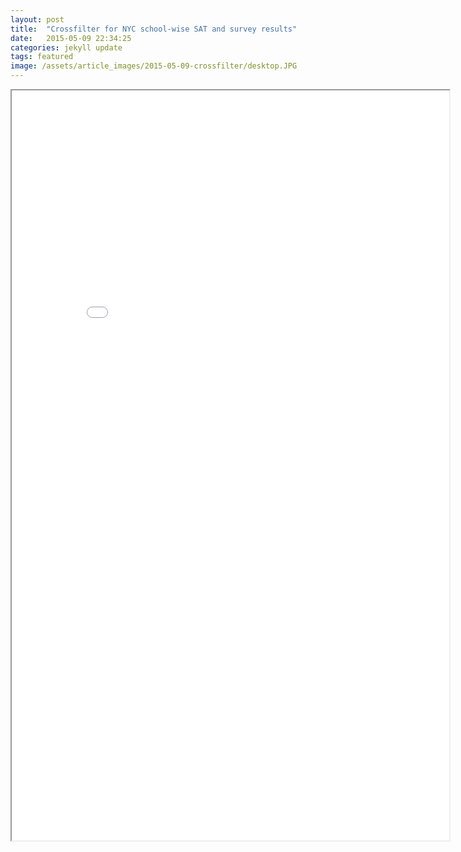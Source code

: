 ```yaml
---
layout: post
title:  "Crossfilter for NYC school-wise SAT and survey results"
date:   2015-05-09 22:34:25
categories: jekyll update
tags: featured
image: /assets/article_images/2015-05-09-crossfilter/desktop.JPG
---
```


<iframe src="/assets/crossfilter/" width="700" height="1200" marginwidth="0" marginheight="0" scrolling="no" align="left"></iframe>
